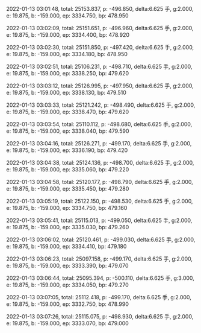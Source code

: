 2022-01-13 03:01:48, total: 25153.837, p: -496.850, delta:6.625 手, g:2.000, e: 19.875, b: -159.000, ep: 3334.750, bp: 478.950

2022-01-13 03:02:09, total: 25151.651, p: -496.960, delta:6.625 手, g:2.000, e: 19.875, b: -159.000, ep: 3334.400, bp: 478.920

2022-01-13 03:02:30, total: 25151.850, p: -497.420, delta:6.625 手, g:2.000, e: 19.875, b: -159.000, ep: 3334.180, bp: 478.950

2022-01-13 03:02:51, total: 25106.231, p: -498.710, delta:6.625 手, g:2.000, e: 19.875, b: -159.000, ep: 3338.250, bp: 479.620

2022-01-13 03:03:12, total: 25126.995, p: -497.950, delta:6.625 手, g:2.000, e: 19.875, b: -159.000, ep: 3338.130, bp: 479.510

2022-01-13 03:03:33, total: 25121.242, p: -498.490, delta:6.625 手, g:2.000, e: 19.875, b: -159.000, ep: 3338.470, bp: 479.620

2022-01-13 03:03:54, total: 25110.112, p: -498.680, delta:6.625 手, g:2.000, e: 19.875, b: -159.000, ep: 3338.040, bp: 479.590

2022-01-13 03:04:16, total: 25126.271, p: -499.170, delta:6.625 手, g:2.000, e: 19.875, b: -159.000, ep: 3336.190, bp: 479.420

2022-01-13 03:04:38, total: 25124.136, p: -498.700, delta:6.625 手, g:2.000, e: 19.875, b: -159.000, ep: 3335.060, bp: 479.220

2022-01-13 03:04:58, total: 25120.177, p: -498.790, delta:6.625 手, g:2.000, e: 19.875, b: -159.000, ep: 3335.450, bp: 479.280

2022-01-13 03:05:19, total: 25122.150, p: -498.530, delta:6.625 手, g:2.000, e: 19.875, b: -159.000, ep: 3334.750, bp: 479.160

2022-01-13 03:05:41, total: 25115.013, p: -499.050, delta:6.625 手, g:2.000, e: 19.875, b: -159.000, ep: 3335.030, bp: 479.260

2022-01-13 03:06:02, total: 25120.461, p: -499.030, delta:6.625 手, g:2.000, e: 19.875, b: -159.000, ep: 3334.410, bp: 479.180

2022-01-13 03:06:23, total: 25097.158, p: -499.170, delta:6.625 手, g:2.000, e: 19.875, b: -159.000, ep: 3333.390, bp: 479.070

2022-01-13 03:06:44, total: 25095.394, p: -500.110, delta:6.625 手, g:3.000, e: 19.875, b: -159.000, ep: 3334.050, bp: 479.270

2022-01-13 03:07:05, total: 25112.418, p: -499.170, delta:6.625 手, g:2.000, e: 19.875, b: -159.000, ep: 3332.750, bp: 478.990

2022-01-13 03:07:26, total: 25115.075, p: -498.930, delta:6.625 手, g:2.000, e: 19.875, b: -159.000, ep: 3333.070, bp: 479.000